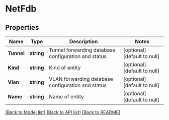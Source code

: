 # NetFdb

## Properties
Name | Type | Description | Notes
------------ | ------------- | ------------- | -------------
**Tunnel** | **string** | Tunnel forwarding database configuration and status | [optional] [default to null]
**Kind** | **string** | Kind of entity | [optional] [default to null]
**Vlan** | **string** | VLAN forwarding database configuration and status | [optional] [default to null]
**Name** | **string** | Name of entity | [optional] [default to null]

[[Back to Model list]](../README.md#documentation-for-models) [[Back to API list]](../README.md#documentation-for-api-endpoints) [[Back to README]](../README.md)


